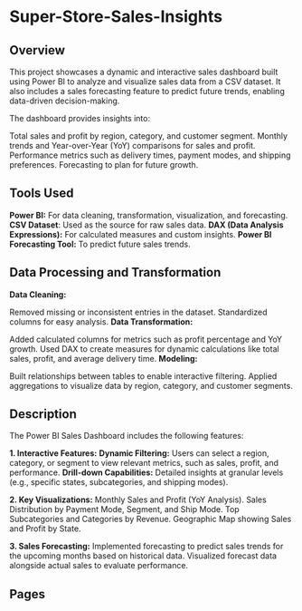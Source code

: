 # Super-Store-Sales-Insights
## Overview
This project showcases a dynamic and interactive sales dashboard built using Power BI to analyze and visualize sales data from a CSV dataset. It also includes a sales forecasting feature to predict future trends, enabling data-driven decision-making.

The dashboard provides insights into:

Total sales and profit by region, category, and customer segment.
Monthly trends and Year-over-Year (YoY) comparisons for sales and profit.
Performance metrics such as delivery times, payment modes, and shipping preferences.
Forecasting to plan for future growth.
## Tools Used
**Power BI:** For data cleaning, transformation, visualization, and forecasting.
**CSV Dataset**: Used as the source for raw sales data.
**DAX (Data Analysis Expressions):** For calculated measures and custom insights.
**Power BI Forecasting Tool:** To predict future sales trends.
## Data Processing and Transformation
**Data Cleaning:**

Removed missing or inconsistent entries in the dataset.
Standardized columns for easy analysis.
**Data Transformation:**

Added calculated columns for metrics such as profit percentage and YoY growth.
Used DAX to create measures for dynamic calculations like total sales, profit, and average delivery time.
**Modeling:**

Built relationships between tables to enable interactive filtering.
Applied aggregations to visualize data by region, category, and customer segments.
## Description
The Power BI Sales Dashboard includes the following features:

**1. Interactive Features:**
**Dynamic Filtering:**
Users can select a region, category, or segment to view relevant metrics, such as sales, profit, and performance.
**Drill-down Capabilities:**
Detailed insights at granular levels (e.g., specific states, subcategories, and shipping modes).

**2. Key Visualizations:**
Monthly Sales and Profit (YoY Analysis).
Sales Distribution by Payment Mode, Segment, and Ship Mode.
Top Subcategories and Categories by Revenue.
Geographic Map showing Sales and Profit by State.

**3. Sales Forecasting:**
Implemented forecasting to predict sales trends for the upcoming months based on historical data.
Visualized forecast data alongside actual sales to evaluate performance.

## Pages
